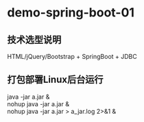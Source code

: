 # demo-spring-boot-01
## 技术选型说明
HTML/jQuery/Bootstrap + SpringBoot + JDBC
## 打包部署Linux后台运行
java -jar a.jar & <br/>
nohup java -jar a.jar & <br/>
nohup java -jar a.jar > a_jar.log 2>&1 & <br/>
